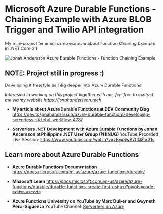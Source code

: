 # Microsoft Azure Durable Functions - Chaining Example with Azure BLOB Trigger and Twilio API integration

My mini-project for small demo example about Function Chaining Example in .NET Core 3.1

![Jonah Andersson Azure Durable Functions - Function Chaining Example](https://azdurablefunctionstorage.blob.core.windows.net/samples-workitems/AzureDurableFunctionsExample.png "Jonah Andersson Azure Durable Functions - Function Chaining Example")

## NOTE: Project still in progress :) 
Developing it freestyle as I dig deeper into Azure Durable Functions! 

*Interested in working on this project together with me, feel free to contact me via my website https://jonahandersson.tech* 

- **My article about Azure Durable Functions at DEV Community Blog**
 https://dev.to/jonahandersson/azure-durable-functions-developing-serverless-stateful-workflow-4787

 - **Serverless .NET Development with Azure Durable Functions by Jonah Andersson at Philippine .NET User Group (PHINUG)** 
 YouTube Recorded Live Session: https://www.youtube.com/watch?v=zByq3wB7fIQ&t=31s


## Learn more about Azure Durable Functions 

- **Azure Durable Functions Documentation**
https://docs.microsoft.com/en-us/azure/azure-functions/durable/

- **Microsoft Learn**
https://docs.microsoft.com/en-us/azure/azure-functions/durable/durable-functions-create-first-csharp?pivots=code-editor-vscode  

- **Azure Functions University on YouTube  by Marc Duiker and Gwyneth Peña-Siguenza**
  YouTube Channel: [Serverless on Azure](https://www.youtube.com/channel/UCmoWqg6T-c8zEGm4sZdnwbA)

